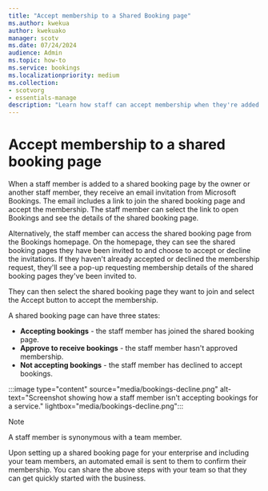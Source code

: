 ```yaml
---
title: "Accept membership to a Shared Booking page"
ms.author: kwekua
author: kwekuako
manager: scotv
ms.date: 07/24/2024
audience: Admin
ms.topic: how-to
ms.service: bookings
ms.localizationpriority: medium
ms.collection:
- scotvorg
- essentials-manage
description: "Learn how staff can accept membership when they're added to a Shared Booking page."
---
```


# Accept membership to a shared booking page

When a staff member is added to a shared booking page by the owner or another staff member, they receive an email invitation from Microsoft Bookings. The email includes a link to join the shared booking page and accept the membership. The staff member can select the link to open Bookings and see the details of the shared booking page.

Alternatively, the staff member can access the shared booking page from the Bookings homepage. On the homepage, they can see the shared booking pages they have been invited to and choose to accept or decline the invitations. If they haven't already accepted or declined the membership request, they'll see a pop-up requesting membership details of the shared booking pages they've been invited to.

They can then select the shared booking page they want to join and select the Accept button to accept the membership.

A shared booking page can have three states:

- **Accepting bookings** - the staff member has joined the shared booking page.
- **Approve to receive bookings** - the staff member hasn't approved membership.
- **Not accepting bookings** - the staff member has declined to accept bookings.

:::image type="content" source="media/bookings-decline.png" alt-text="Screenshot showing how a staff member isn't accepting bookings for a service." lightbox="media/bookings-decline.png":::

>[!NOTE]
> A staff member is synonymous with a team member.

Upon setting up a shared booking page for your enterprise and including your team members, an automated email is sent to them to confirm their membership. You can share the above steps with your team so that they can get quickly started with the business.
